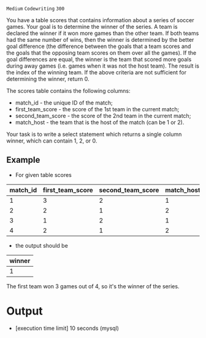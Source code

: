 `Medium`	`Codewriting` 	`300`

You have a table scores that contains information about a series of soccer games. Your goal is to determine the winner of the series. A team is declared the winner if it won more games than the other team. If both teams had the same number of wins, then the winner is determined by the better goal difference (the difference between the goals that a team scores and the goals that the opposing team scores on them over all the games). If the goal differences are equal, the winner is the team that scored more goals during away games (i.e. games when it was not the host team). The result is the index of the winning team. If the above criteria are not sufficient for determining the winner, return 0.

The scores table contains the following columns:

- match_id - the unique ID of the match;
- first_team_score - the score of the 1st team in the current match;
- second_team_score - the score of the 2nd team in the current match;
- match_host - the team that is the host of the match (can be 1 or 2).

Your task is to write a select statement which returns a single column winner, which can contain 1, 2, or 0.

## Example

- For given table scores

| match_id | first_team_score | second_team_score | match_host |
|----------|------------------|-------------------|------------|
| 1        | 3                | 2                 | 1          |
| 2        | 2                | 1                 | 2          |
| 3        | 1                | 2                 | 1          |
| 4        | 2                | 1                 | 2          |

- the output should be

| winner |
|--------|
| 1      |
The first team won 3 games out of 4, so it's the winner of the series.

# Output
- [execution time limit] 10 seconds (mysql)

